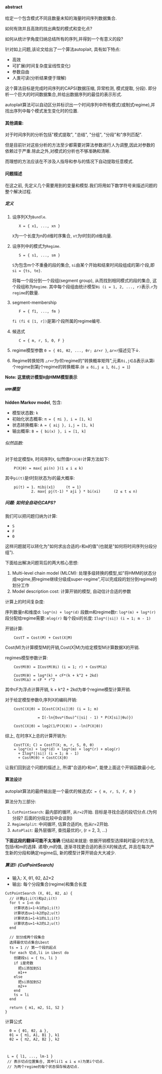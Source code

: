 #### abstract
给定一个包含模式不同且数量未知的海量时间序列数据集合.

如何有效并且高效的找出典型的模式和变化点?

如何从统计学角度归纳总结所有的序列,并得到一个有意义的段?

针对如上问题,该论文给出了一个算法autoplait, 具有如下特点:

+ 高效
+ 可扩展(时间复杂度呈线性变化)
+ 参数自由
+ 人类可读(分析结果便于理解)

这个算法目标是完成时间序列的CAPS(数据压缩, 异常检测, 模式提取, 分段).
即分析一个巨大的时间数据集合,并给出数据序列的最佳的表示形式.

autoplait算法可以自动区分并标识出一个时间序列中所有模式(或制式regime),并找出序列中每个模式发生变化时的位置.

#### 其他调查:
对于时间序列的分析包括"模式提取", "总结", "分组", "分段"和"序列匹配".

但是目前针对这些分析的方法至少都需要对算法参数进行人为调整,因此对参数的依赖过于严重.除此之外,对模式的分析也不够准确和清晰.

而理想的方法应该在不涉及人指导和参与的情况下自动提取任意模式.

#### 问题描述
在这之前, 先定义几个需要用到的变量和模型.我们将用如下数学符号来描述问题的整个解决过程.
##### 定义
1. 设序列X为`Bundle`.
   ```
      X = { x1, ..., xn }
   ```
   `X`为一个长度为n的d维时序集合, `xt`为t时刻的d维向量.
2. 设序列中的模式为`Regime`.
   ```
      S = { s1, ..., sm }
   ```
   `S`为包含m个不重叠的段的集合, `si`由某个开始和结束时间段组成的第i个段,即`si = {ts, te}`.
   
   将每一个段分到一个段组(segment group), 从而找到相同模式的段的集合, 这个段组称为`Regime`.
   其中每个段组由统计模型`θi (i = 1, 2, ..., r)`表示.`r`为`regime`的数量.
3. segment-membership
   ```
      F = { f1, ..., fm }
   ```
   `fi (fi ∈ [1, r])`是第i个段所属的regime编号.
4. 候选式
   ```
      C = { m, r, S, Θ, F }
   ```
5. regime模型参数
   `Θ = { θ1, θ2, ..., θr; ∆r×r }`, `∆r×r`描述见下↓.
6. Regime转换矩阵
   `△r×r`为r阶regime的"转换概率矩阵",元素`δi,j`∈∆表示从第i个regime到第j个regime的转换概率.(`0 ≤ δi,j ≤ 1`,` δi,j = 1`)

**Note: 这里统计模型`θ`由HMM模型表示**

##### `HMM`模型
**hidden Markov model**, 包含:

+ 模型状态数: `k`
+ 初始化状态概率: `π = { πi }, i = [1, k]`
+ 状态转换概率: `A = { aij }, i,j = [1, k]`
+ 输出概率: `B = { bi(x) }, i = [1, k]`

###### 似然函数:
对于给定模型`θ`, 时间序列`X`, 似然值`P(X|θ)`计算方法如下:
```
	P(X|θ) = max{ pi(n) }(1 ≤ i ≤ k)
```

其中`pi(t)`是t时刻状态为i的最大概率:

```
	pi(t) = 1. πibi(x1)		(t = 1)
    		2. max{ pj(t-1) * aji } * bi(xi)	  (2 ≤ t ≤ n)
```

##### 问题: 如何全自动化CAPS?
我们可以把问题归纳为计算:

+ `S`
+ `F`
+ `Θ`

这样问题就可以转化为"如何求出合适的`r`和`m`的值"(也就是"如何将时间序列分段分组").

下面给出解决问题背后的两大核心思想:

1. Multi-level chain model (MLCM): 处理多级转换的模型,如"将HMM的状态分成regime,把regime继续分级成super-regime",可以完成段的划分到regime的划分工作
2. Model description cost: 计算开销的模型, 自动估计合适的参数

计算上的时间复杂度:

序列数量n和维度d: `log*(n) + log*(d)`
段数m和regime数r: `log*(m) + log*(r)`
段分配给regime需要: `mlog(r)`
每个段si的长度: `Σlog*(|si|) (i = 1; m - 1)`

开销计算:

```
	CostT = Cost(M) + Cost(X|M)
```
Cost(M)为计算模型M的开销,Cost(X|M)为给定模型M计算数据X的开销.

regimes模型参数计算:
```
	CostM(Θ) = ΣCostM(θi) (i = 1; r) + CostM(∆)
    
    CostM(θ) = log*(k) + cF*(k + k^2 + 2kd)
    CostM(∆) = cF * r^2
```
其中cF为浮点计算开销, k + k^2 + 2kd为单个regime模型计算开销.

对于给定模型参数Θ,序列X的编码开销:
```
	CostC(X|Θ) = ΣCostC(X[si]|Θ) (i = 1; m)
    		   
               = Σ(-ln{δvu*(δuu)^(|si| - 1) * P(X[si]|θu)})
    
    CostC(X|Θ) = log2(1/P(X|θ)) = -ln(P(X|θ))
```

综上, 在时序X上总的计算开销为:
```
	CostT(X; C) = CostT(X; m, r, S, Θ, θ)
    = log*(n) + log*(d) + log*(m) + log*(r) + mlog(r) 
      + Σlog*(|si|) (i = 1; m - 1)
      + CostM(Θ) + CostC(X|Θ)
```

让我们回到这个问题的描述上, 所谓"合适的r和m", 能使上面这个开销函数最小化.

#### 算法设计
autoplait算法的最终输出是一个最优的候选式`C = { m, r, S, F, Θ }`

算法分为三部分:

1. `CutPointSearch`: 最内部的循环, 从`r=2`开始. 目标是寻找合适的段切分点.(为何分段? 后面的分段比较中会谈到)
2. `RegimeSplit`: 中间循环, 估算合适的`Θ`, 也从r=2开始.
3. `AutoPlait`: 最外层循环, 查找最优的`r`, (r = 2, 3, ...)

**下面这段的翻译可能不太准确**
归结起来就是: 依据开销模型选择耗时最少的方法, 包括r和m的选择. 递增r,m的值, 逐渐寻找更合适的表示X的候选式, 并且在每次产生新的分段和确定regime后, 新的模型计算开销会大大减少.

##### 算法1: (CutPointSearch)
+ 输入: X, θ1, θ2, ∆2×2
+ 输出: 每个分段集合(regime)和集合长度

```
CutPointSearch (X, θ1, θ2, ∆) {
  // 计算p1;i(t)和p2;i(t)
  for t = 1→n do
    计算状态i=1~k1的p1;i(t)
    计算状态u=1~k2的p2;u(t)
    计算状态i=1~k1的L1;i(t)
    计算状态u=1~k2的L2;u(t)
  end
  
  // 划分成两个段集合
  选择最优切点集合Lbest
  ts = 1 // 第一个段的起点
  for each 切点,li in Lbest do
    创建段si = { ts, li }
    if i是奇数
      把si添加到S1
      m1++
    else
      把si添加到S2
      m2++
    end
    ts = li
  end
  
  return { m1, m2, S1, S2 }
}
```

计算公式
```
  Θ = { θ1, θ2, ∆ },
  θ1 = { π1, A1, B1 }, k1
  θ2 = { π2, A2, B2 }, k2
 
 
 
 L = { l1, ..., lm-1 } 
 // 表示切点位置集合, 其中li(1 ≤ i ≤ n)为第i个切点.
 // 为两个regime的每个状态保存候选切点.
 
 
```



